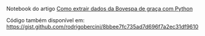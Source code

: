 Notebook do artigo [Como extrair dados da Bovespa de graça com Python](https://medium.com/@rodrigobercinimartins/como-extrair-dados-da-bovespa-de-graca-com-python-14a03454a720)

Código também disponível em:
https://gist.github.com/rodrigobercini/8bbee7fc735ad7d696f7a2ec31df9610
